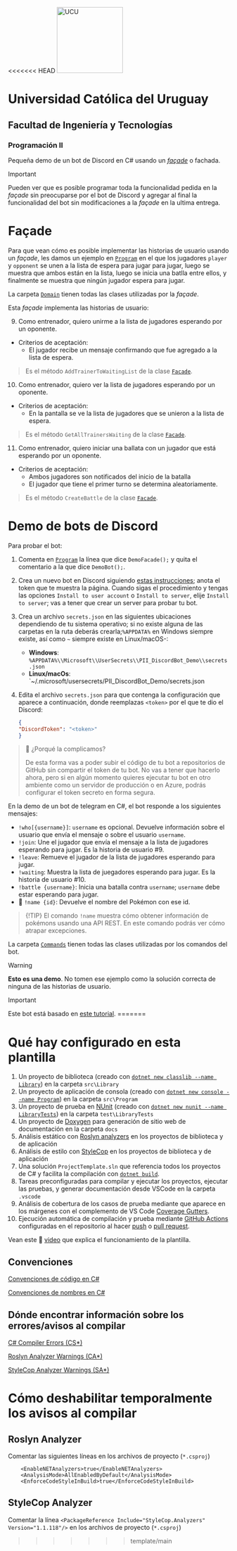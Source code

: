 <<<<<<< HEAD
<img alt="UCU" src="https://www.ucu.edu.uy/plantillas/images/logo_ucu.svg"
width="150"/>

# Universidad Católica del Uruguay

## Facultad de Ingeniería y Tecnologías

### Programación II

Pequeña demo de un bot de Discord en C# usando un
[*façade*](https://refactoring.guru/design-patterns/facade) o fachada.

> [!IMPORTANT]
> Pueden ver que es posible programar toda la funcionalidad pedida en la
> *façade* sin preocuparse por el bot de Discord y agregar al final la
> funcionalidad del bot sin modificaciones a la *façade* en la ultima entrega.

# Façade

Para que vean cómo es posible implementar las historias de usuario usando un
*façade*, les damos un ejemplo en [`Program`](/src/Program/Program.cs) en el que
los jugadores `player` y `opponent` se unen a la lista de espera para jugar para
jugar, luego se muestra que ambos están en la lista, luego se inicia una batlla
entre ellos, y finalmente se muestra que ningún jugador espera para jugar.

La carpeta [`Domain`](/src/Library/Domain/) tienen todas las clases utilizadas
por la *façade*.

Esta *façade* implementa las historias de usuario:

9. Como entrenador, quiero unirme a la lista de jugadores esperando por un
   oponente.

  * Criterios de aceptación:
     * El jugador recibe un mensaje confirmando que fue agregado a la lista de
       espera.

   > Es el método `AddTrainerToWaitingList` de la clase [`Facade`](/src/Library/Domain/Facade.cs).

10. Como entrenador, quiero ver la lista de jugadores esperando por un oponente.

  * Criterios de aceptación:
    * En la pantalla se ve la lista de jugadores que se unieron a la lista de
      espera.

   > Es el método `GetAllTrainersWaiting` de la clase [`Facade`](/src/Library/Domain/Facade.cs).

11. Como entrenador, quiero iniciar una ballata con un jugador que está
    esperando por un oponente.

  * Criterios de aceptación:
    * Ambos jugadores son notificados del inicio de la batalla
    * El jugador que tiene el primer turno se determina aleatoriamente.

   > Es el método `CreateBattle`  de la clase [`Facade`](/src/Library/Domain/Facade.cs).

# Demo de bots de Discord

Para probar el bot:

1. Comenta en [`Program`](/src/Program/Program.cs) la línea que dice
   `DemoFacade();` y quita el comentario a la que dice `DemoBot();`.

2. Crea un nuevo bot en Discord siguiendo [estas
   instrucciones](https://docs.discordnet.dev/guides/getting_started/first-bot.html);
   anota el token que te muestra la página. Cuando sigas el procedimiento y
   tengas las opciones `Install to user account` o `Install to server`, elije
   `Install to server`; vas a tener que crear un server para probar tu bot.

3. Crea un archivo `secrets.json` en las siguientes ubicaciones dependiendo de
   tu sistema operativo; si no existe alguna de las carpetas en la ruta
   deberás crearla;`%APPDATA%` en Windows siempre existe, así como `~`
   siempre existe en Linux/macOS-:

   - **Windows**: `%APPDATA%\\Microsoft\\UserSecrets\\PII_DiscordBot_Demo\\secrets.json`
   - **Linux/macOs**: `~/.microsoft/usersecrets/PII_DiscordBot_Demo/secrets.json

4. Edita el archivo `secrets.json` para que contenga la configuración que
   aparece a continuación, donde reemplazas `<token>` por el que te dio el
   Discord:
    ```json
    {
    "DiscordToken": "<token>"
    }
    ```

> 🤔 ¿Porqué la complicamos?
>
> De esta forma vas a poder subir el código de tu bot a repositorios de
> GitHub sin compartir el token de tu bot. No vas a tener que hacerlo ahora,
> pero si en algún momento quieres ejecutar tu bot en otro ambiente como un
> servidor de producción o en Azure, podrás configurar el token secreto en forma
> segura.

En la demo de un bot de telegram en C#, el bot responde a los
siguientes mensajes:

- `!who[{username}]`: `username` es opcional. Devuelve información sobre el
  usuario que envía el mensaje o sobre el usuario `username`.
- `!join`: Une el jugador que envía el mensaje a la lista de jugadores esperando
  para jugar. Es la historia de usuario #9.
- `!leave`: Remueve el jugador de la lista de jugadores esperando para jugar.
- `!waiting`: Muestra la lista de juegadores esperando para jugar. Es la
  historia de usuario #10.
- `!battle {username}`: Inicia una batalla contra `username`; `username` debe
  estar esperando para jugar.
- 🎁 `!name {id}`: Devuelve el nombre del Pokémon con ese id.

> {!TIP}
> El comando `!name` muestra cómo obtener información de pokémons usando una API
> REST. En este comando podrás ver cómo atrapar excepciones.

La carpeta [`Commands`](/src/Library/Commands/) tienen todas las clases utilizadas
por los comandos del bot.

> [!WARNING]
> **Esto es una demo**. No tomen ese ejemplo como la solución correcta de
> ninguna de las historias de usuario.

> [!IMPORTANT]
> Este bot está basado en [este tutorial](https://blog.adamstirtan.net/2023/10/create-discord-bot-in-c-and-net-part-1.html).
=======
# Qué hay configurado en esta plantilla

1. Un proyecto de biblioteca (creado con [`dotnet new classlib --name Library`](https://docs.microsoft.com/en-us/dotnet/core/tools/dotnet-new?tabs=netcore22)) en la carpeta `src\Library`
2. Un proyecto de aplicación de consola (creado con [`dotnet new console --name Program`](https://docs.microsoft.com/en-us/dotnet/core/tools/dotnet-new?tabs=netcore22)) en la carpeta `src\Program`
3. Un proyecto de prueba en [NUnit](https://nunit.org/) (creado con [`dotnet new nunit --name LibraryTests`](https://docs.microsoft.com/en-us/dotnet/core/tools/dotnet-new?tabs=netcore22)) en la carpeta `test\LibraryTests`
4. Un proyecto de [Doxygen](https://www.doxygen.nl/index.html) para generación de sitio web de documentación en la carpeta `docs`
5. Análisis estático con [Roslyn analyzers](https://docs.microsoft.com/en-us/dotnet/fundamentals/code-analysis/overview) en los proyectos de biblioteca y de aplicación
6. Análisis de estilo con [StyleCop](https://github.com/DotNetAnalyzers/StyleCopAnalyzers/blob/master/README.md) en los proyectos de biblioteca y de aplicación
7. Una solución `ProjectTemplate.sln` que referencia todos los proyectos de C# y facilita la compilación con [`dotnet build`](https://docs.microsoft.com/en-us/dotnet/core/tools/dotnet-build).
8. Tareas preconfiguradas para compilar y ejecutar los proyectos, ejecutar las pruebas, y generar documentación desde VSCode en la carpeta `.vscode`
9. Análisis de cobertura de los casos de prueba mediante []() que aparece en los márgenes con el complemento de VS Code [Coverage Gutters](https://marketplace.visualstudio.com/items?itemName=ryanluker.vscode-coverage-gutters).
10. Ejecución automática de compilación y prueba mediante [GitHub Actions](https://docs.github.com/en/actions) configuradas en el repositorio al hacer [push](https://github.com/git-guides/git-push) o [pull request](https://docs.github.com/en/github/collaborating-with-pull-requests).

Vean este 🎥 [video](https://web.microsoftstream.com/video/55c6a06c-07dc-4f95-a96d-768f198c9044) que explica el funcionamiento de la plantilla.

## Convenciones

[Convenciones de código en C#](https://docs.microsoft.com/en-us/dotnet/csharp/programming-guide/inside-a-program/coding-conventions)

[Convenciones de nombres en C#](https://docs.microsoft.com/en-us/dotnet/standard/design-guidelines/naming-guidelines)

## Dónde encontrar información sobre los errores/avisos al compilar

[C# Compiler Errors (CS*)](https://docs.microsoft.com/en-us/dotnet/csharp/language-reference/compiler-messages/)

[Roslyn Analyzer Warnings (CA*)](https://docs.microsoft.com/en-us/dotnet/fundamentals/code-analysis/categories)

[StyleCop Analyzer Warnings (SA*)](https://github.com/DotNetAnalyzers/StyleCopAnalyzers/blob/master/DOCUMENTATION.md)

# Cómo deshabilitar temporalmente los avisos al compilar

## Roslyn Analyzer

Comentar las siguientes líneas en los archivos de proyecto (`*.csproj`)
```
    <EnableNETAnalyzers>true</EnableNETAnalyzers>
    <AnalysisMode>AllEnabledByDefault</AnalysisMode>
    <EnforceCodeStyleInBuild>true</EnforceCodeStyleInBuild>
```

## StyleCop Analyzer

Comentar la línea `<PackageReference Include="StyleCop.Analyzers" Version="1.1.118"/>` en los archivos de proyecto (`*.csproj`)
>>>>>>> template/main
